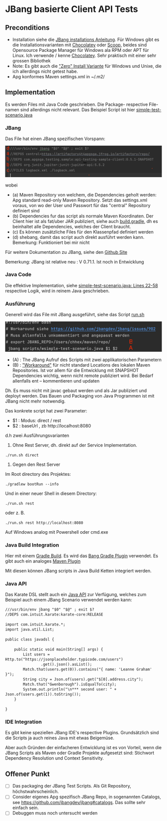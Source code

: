 # JBang basierte Client API Tests

## Preconditions

- Installation siehe die
  [JBang installations Anleitung](https://github.com/jbangdev/jbang#installation).
  Für Windows gibt es die Installationsvarianten mit
  [Chocolatey](https://chocolatey.org) oder [Scoop](https://scoop.sh),
  beides sind Opensource Package Manager für Windows ala RPM oder APT
  für Linux. Ich verwende / kenne [Chocolatey](https://chocolatey.org).
  Sehr praktisch mit einer sehr grossen Bibliothek
- Note: Es gibt auch die ["Zero" Install
  Variante](https://github.com/jbangdev/jbang#zero-install) für Windows
  und Unixe, die ich allerdings nicht getest habe.
- Apg konformes Maven settings.xml in ~/.m2/


## Implementation

Es werden Files mit Java Code geschrieben. Die Package- respective File-
namen sind allerdings nicht relevant. Das Beispiel Script ist hier
[simple-test-scenario.java](scripts/simple-test-scenario.java)

### JBang

Das File hat einen JBang spezifischen Vorspann:

![jbang_vor.png](screenshots/jbang_vor.png)

wobei

- (a) Maven Repository von welchem, die Dependencies geholt werden: Apg
  standard read-only Maven Repository. Setzt das settings.xml voraus,
  von wo der User und Passwort für das "central"  Repository definiert
  sind
- (b) Dependencies fur das script als normale Maven Koordinaten. Der
  Client hier ist als fat/uber JAR publiziert, siehe auch
  [build.gradle](../../client/build.gradle), dh es beinhaltet alle
  Dependencies, welches der Client braucht.
- (c) Es können zusätzliche Files für den Klassenpfad definiert werden
- (d) shebang, damit das script auch direkt ausführt werden kann.
  Bemerkung: Funktioniert bei mir nicht

Für weitere Dokumentation zu JBang, siehe den
[Github Site](https://github.com/jbangdev/jbang)

Bemerkung: JBang ist relative neu : V 0.71.1. Ist noch in Entwicklung

### Java Code

Die effektive Implementation, siehe [simple-test-scenario.java: Lines
22-58](scripts/simple-test-scenario.java#L22-L58) respective Logik, wird
in reinem Java geschrieben.


### Ausführung

Generell wird das File mit JBang ausgeführt, siehe das Script
[run.sh](run.sh)

![run.png](screenshots/run.png)

- (A) : The JBang Aufruf des Scripts mit zwei applikatorischen
  Parametern
- (B) : ["Workaround"](https://github.com/jbangdev/jbang/issues/902) für
  nicht standard Locations des lokalen Maven Repositories. Ist vor allem
  für die Entwicklung mit SNAPSHOT Dependencies wichtig, wenn nicht
  remote publiziert wird. Bei Bedarf allenfalls ent – kommentieren und
  updaten

Dh. Es muss nicht mit javac gebaut werden und als Jar publiziert und
deployt werden. Das Bauen und Packaging von Java Programmen ist mit
JBang nicht mehr notwendig.

Das konkrete script hat zwei Parameter:

- $1 : Modus: direct / rest
- $2 : baseUrl , zb http://localhost:8080

d.h zwei Ausführungsvarianten

1. Ohne Rest Server, dh. direkt auf der Service Implementation.

`./run.sh direct`

1. Gegen den Rest Server

Im Root directory des Projektes:

`./gradlew bootRun --info`

Und in einer neuer Shell in diesem Directory:

`./run.sh rest`

oder z. B.

`./run.sh rest http://localhost:8080`


Auf Windows analog mit Powershell oder cmd.exe

### Java Build Integration

Hier mit einem [Gradle Build](build.gradle). Es wird das [Bang Gradle
Plugin](https://github.com/jbangdev/jbang-gradle-plugin) verwendet. Es
gibt auch ein analoges
[Maven Plugin](https://github.com/jbangdev/jbang-maven-plugin)

Mit diesen können JBang scripts in Java Build Ketten integriert werden.

### Java API

Das Karate DSL stellt auch ein
[Java API](https://github.com/intuit/karate#java-api) zur Verfügung,
welches zum Beispiel auch einem JBang Scenario verwendet werden kann:

```
///usr/bin/env jbang "$0" "$@" ; exit $? 
//DEPS com.intuit.karate:karate-core:RELEASE

import com.intuit.karate.*;
import java.util.List;

public class javadsl {

    public static void main(String[] args) {
        List users = Http.to("https://jsonplaceholder.typicode.com/users")
                .get().json().asList();
        Match.that(users.get(0)).contains("{ name: 'Leanne Graham' }");
        String city = Json.of(users).get("$[0].address.city");
        Match.that("Gwenborough").isEqualTo(city);
        System.out.println("\n*** second user: " + Json.of(users.get(1)).toString());
    }

}
```
### IDE Integration

Es gibt keine speziellen JBang IDE's respective Plugins. Grundsätzlich
sind die Scripts ja auch reines Java mit etwas Beigemüse.

Aber auch Gründen der einfacheren Entwicklung ist es von Vorteil, wenn
die JBang Scripts als Maven oder Gradle Projekte aufgesetzt sind:
Stichwort Dependency Resolution und Context Sensitivity.

## Offener Punkt

- [ ] Das packaging der JBang Test Scripts. Als Git Repository,
      höchstwahrscheinlich.
- [ ] Consider eigenes Apg spezifisch JBang Repo, in sogenannten
      Catalogs, see https://github.com/jbangdev/jbang#catalogs. Das
      sollte sehr einfach sein.
- [ ] Debuggen muss noch untersucht werden
